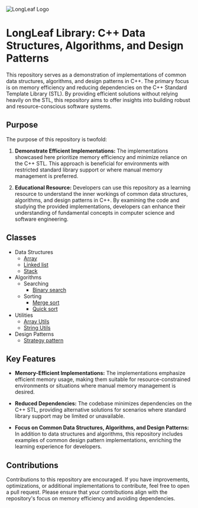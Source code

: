 ![LongLeaf Logo](https://github.com/ChrisWhisker/longleaf-lib/assets/6521800/ce065792-c6eb-4644-a54c-4e7e25c94f47)

# LongLeaf Library: C++ Data Structures, Algorithms, and Design Patterns

This repository serves as a demonstration of implementations of common data structures, algorithms, and design patterns in C++. The primary focus is on memory efficiency and reducing dependencies on the C++ Standard Template Library (STL). By providing efficient solutions without relying heavily on the STL, this repository aims to offer insights into building robust and resource-conscious software systems.

## Purpose

The purpose of this repository is twofold:

1. **Demonstrate Efficient Implementations:** The implementations showcased here prioritize memory efficiency and minimize reliance on the C++ STL. This approach is beneficial for environments with restricted standard library support or where manual memory management is preferred.

2. **Educational Resource:** Developers can use this repository as a learning resource to understand the inner workings of common data structures, algorithms, and design patterns in C++. By examining the code and studying the provided implementations, developers can enhance their understanding of fundamental concepts in computer science and software engineering.

## Classes

- Data Structures
  - [Array](/LongLeaf/data_structures/Array.h)
  - [Linked list](/LongLeaf/data_structures/LinkedList.h)
  - [Stack](/LongLeaf/data_structures/Stack.hh)
- Algorithms
  - Searching
    - [Binary search](/LongLeaf/search/BinarySearch.h)
  - Sorting
    - [Merge sort](/LongLeaf/sort/MergeSort.h)
    - [Quick sort](/LongLeaf/sort/QuickSort.h)
- Utilities
  - [Array Utils](/LongLeaf/utils/ArrayUtils.h)
  - [String Utils](/LongLeaf/utils/StringUtils.h)
- Design Patterns
  - [Strategy pattern](/LongLeaf/design_patterns/Strategy.h)

## Key Features

- **Memory-Efficient Implementations:** The implementations emphasize efficient memory usage, making them suitable for resource-constrained environments or situations where manual memory management is desired.

- **Reduced Dependencies:** The codebase minimizes dependencies on the C++ STL, providing alternative solutions for scenarios where standard library support may be limited or unavailable.

- **Focus on Common Data Structures, Algorithms, and Design Patterns:** In addition to data structures and algorithms, this repository includes examples of common design pattern implementations, enriching the learning experience for developers.

## Contributions

Contributions to this repository are encouraged. If you have improvements, optimizations, or additional implementations to contribute, feel free to open a pull request. Please ensure that your contributions align with the repository's focus on memory efficiency and avoiding dependencies.
